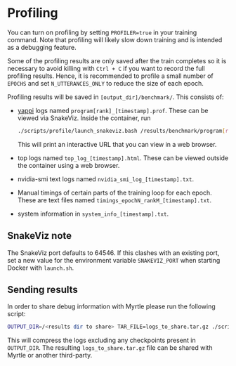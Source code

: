 # Profiling

You can turn on profiling by setting `PROFILER=true` in your training command. Note that profiling will likely slow down training and is intended as a debugging feature.

Some of the profiling results are only saved after the train completes so it is necessary to avoid killing with `Ctrl + C` if you want to record the full profiling results. Hence, it is recommended to profile a small number of `EPOCHS` and set `N_UTTERANCES_ONLY` to reduce the size of each epoch.

Profiling results will be saved in `[output_dir]/benchmark/`. This consists of:

* [yappi](https://github.com/sumerc/yappi/tree/master) logs named `program[rank]_[timestamp].prof`. These can be viewed via SnakeViz. Inside the container, run

    ```sh
    ./scripts/profile/launch_snakeviz.bash /results/benchmark/program[rank]_[timestamp].prof
    ```

    This will print an interactive URL that you can view in a web browser.
* top logs named `top_log_[timestamp].html`. These can be viewed outside the container using a web browser.
* nvidia-smi text logs named `nvidia_smi_log_[timestamp].txt`.
* Manual timings of certain parts of the training loop for each epoch. These are text files named `timings_epochN_rankM_[timestamp].txt`.
* system information in `system_info_[timestamp].txt`.

## SnakeViz note

The SnakeViz port defaults to 64546. If this clashes with an existing port, set a new value for the environment variable `SNAKEVIZ_PORT` when starting Docker with `launch.sh`.

## Sending results

In order to share debug information with Myrtle please run the following script:

```sh
OUTPUT_DIR=/<results dir to share> TAR_FILE=logs_to_share.tar.gz ./scripts/tar_logs_exclude_ckpts.bash
```

This will compress the logs excluding any checkpoints present in `OUTPUT_DIR`. The resulting `logs_to_share.tar.gz` file can be shared with Myrtle or another third-party.
